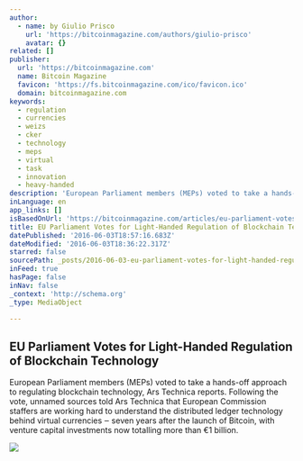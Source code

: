 ```yaml
---
author:
  - name: by Giulio Prisco
    url: 'https://bitcoinmagazine.com/authors/giulio-prisco'
    avatar: {}
related: []
publisher:
  url: 'https://bitcoinmagazine.com'
  name: Bitcoin Magazine
  favicon: 'https://fs.bitcoinmagazine.com/ico/favicon.ico'
  domain: bitcoinmagazine.com
keywords:
  - regulation
  - currencies
  - weizs
  - cker
  - technology
  - meps
  - virtual
  - task
  - innovation
  - heavy-handed
description: 'European Parliament members (MEPs) voted to take a hands-off approach to regulating blockchain technology, Ars Technica reports. Following the vote, unnamed sources told Ars Technica that European Commission staffers are working hard to understand the distributed ledger technology behind virtual currencies ‒ seven years after the launch of Bitcoin, with venture capital investments now totalling more than €1 billion.'
inLanguage: en
app_links: []
isBasedOnUrl: 'https://bitcoinmagazine.com/articles/eu-parliament-votes-for-light-handed-regulation-of-blockchain-technology-1464971927'
title: EU Parliament Votes for Light-Handed Regulation of Blockchain Technology
datePublished: '2016-06-03T18:57:16.683Z'
dateModified: '2016-06-03T18:36:22.317Z'
starred: false
sourcePath: _posts/2016-06-03-eu-parliament-votes-for-light-handed-regulation-of-blockchai.md
inFeed: true
hasPage: false
inNav: false
_context: 'http://schema.org'
_type: MediaObject

---
```

<article style=""><h1>EU Parliament Votes for Light-Handed Regulation of Blockchain Technology</h1><p>European Parliament members (MEPs) voted to take a hands-off approach to regulating blockchain technology, Ars Technica reports. Following the vote, unnamed sources told Ars Technica that European Commission staffers are working hard to understand the distributed ledger technology behind virtual currencies ‒ seven years after the launch of Bitcoin, with venture capital investments now totalling more than €1 billion.</p><img src="https://fs.bitcoinmagazine.com/img/articles/eu-parliament-votes-for-light-handed-regulation-of-blockchain-technology.jpg" /></article>